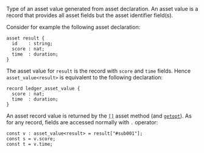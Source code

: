 Type of an asset value generated from asset declaration. An asset value is a record that provides all asset fields but the asset identifier field(s).

Consider for example the following asset declaration:
```archetype
asset result {
  id    : string;
  score : nat;
  time  : duration;
}
```

The asset value for `result` is the record with `score` and `time` fields. Hence `asset_value<result>` is equivalent to the following declaration:
```archetype
record ledger_asset_value {
  score : nat;
  time  : duration;
}
```

An asset record value is returned by the [`[]`](/docs/reference/expressions/asset#ak--asset_keya) asset method (and [`getopt`](/docs/reference/expressions/asset#agetoptk--asset_keya)). As for any record, fields are accessed normally with `.` operator:
```archetype
const v : asset_value<result> = result["#sub001"];
const s = v.score;
const t = v.time;
```




